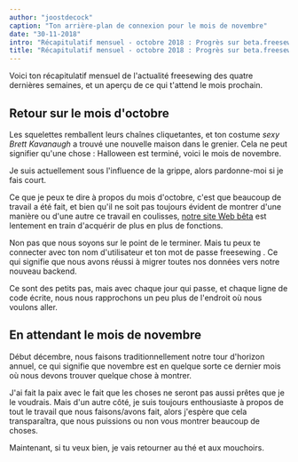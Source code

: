 ```yaml
---
author: "joostdecock"
caption: "Ton arrière-plan de connexion pour le mois de novembre"
date: "30-11-2018"
intro: "Récapitulatif mensuel - octobre 2018 : Progrès sur beta.freesewing.org"
title: "Récapitulatif mensuel - octobre 2018 : Progrès sur beta.freesewing.org"
---
```



Voici ton récapitulatif mensuel de l'actualité freesewing des quatre dernières semaines, et un aperçu de ce qui t'attend le mois prochain.

## Retour sur le mois d'octobre

Les squelettes remballent leurs chaînes cliquetantes, et ton costume *sexy Brett Kavanaugh* a trouvé une nouvelle maison dans le grenier. Cela ne peut signifier qu'une chose : Halloween est terminé, voici le mois de novembre.

Je suis actuellement sous l'influence de la grippe, alors pardonne-moi si je fais court.

Ce que je peux te dire à propos du mois d'octobre, c'est que beaucoup de travail a été fait, et bien qu'il ne soit pas toujours évident de montrer d'une manière ou d'une autre ce travail en coulisses, [notre site Web bêta](https://beta.freesewing.org/) est lentement en train d'acquérir de plus en plus de fonctions.

Non pas que nous soyons sur le point de le terminer. Mais tu peux te connecter avec ton nom d'utilisateur et ton mot de passe freesewing . Ce qui signifie que nous avons réussi à migrer toutes nos données vers notre nouveau backend.

Ce sont des petits pas, mais avec chaque jour qui passe, et chaque ligne de code écrite, nous nous rapprochons un peu plus de l'endroit où nous voulons aller.

## En attendant le mois de novembre

Début décembre, nous faisons traditionnellement notre tour d'horizon annuel, ce qui signifie que novembre est en quelque sorte ce dernier mois où nous devons trouver quelque chose à montrer.

J'ai fait la paix avec le fait que les choses ne seront pas aussi prêtes que je le voudrais. Mais d'un autre côté, je suis toujours enthousiaste à propos de tout le travail que nous faisons/avons fait, alors j'espère que cela transparaîtra, que nous puissions ou non vous montrer beaucoup de choses.

Maintenant, si tu veux bien, je vais retourner au thé et aux mouchoirs.


